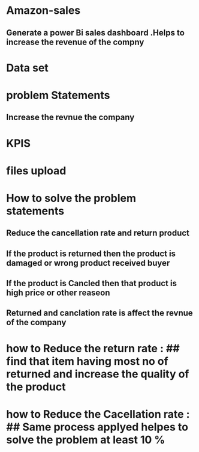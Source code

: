# Amazon-sales
## Generate a power Bi sales dashboard .Helps to increase the revenue of the compny
# Data set
# problem Statements 
## Increase the revnue the company 
## 
# KPIS
# files upload
# How to solve the problem statements
## Reduce the cancellation rate and return product 
## If the product is returned then the product is damaged or wrong product received buyer
## If the product is Cancled then that product is high price or other reaseon 
## Returned and canclation rate is affect the revnue of the company
# how to Reduce the return rate : ## find that item having most no of returned and increase the quality of the product
# how to Reduce the Cacellation rate : ## Same process applyed helpes to solve the problem at least 10 % 
